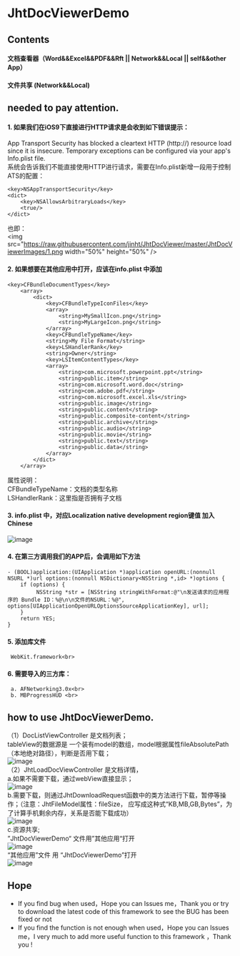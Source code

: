 # JhtDocViewerDemo

## Contents
#### 文档查看器（Word&amp;&amp;Excel&amp;&amp;PDF&amp;&amp;Rft || Network&amp;&amp;Local || self&amp;&amp;other App）<br>
#### 文件共享 (Network&amp;&amp;Local) <br>
## needed to pay attention.
#### 1. 如果我们在iOS9下直接进行HTTP请求是会收到如下错误提示：
App Transport Security has blocked a cleartext HTTP (http://) resource load since it is insecure. Temporary exceptions can be configured via your app's Info.plist file.<br>
系统会告诉我们不能直接使用HTTP进行请求，需要在Info.plist新增一段用于控制ATS的配置：<br>
```oc
<key>NSAppTransportSecurity</key>
<dict>
    <key>NSAllowsArbitraryLoads</key>
    <true/>
</dict>
```
也即：<br>
<img src="https://raw.githubusercontent.com/jinht/JhtDocViewer/master/JhtDocViewerImages/1.png width="50%" height="50%" />


#### 2. 如果想要在其他应用中打开，应该在info.plist 中添加<br>
```oc
<key>CFBundleDocumentTypes</key>
	<array>
		<dict>
			<key>CFBundleTypeIconFiles</key>
			<array>
				<string>MySmallIcon.png</string>
				<string>MyLargeIcon.png</string>
			</array>
			<key>CFBundleTypeName</key>
			<string>My File Format</string>
			<key>LSHandlerRank</key>
			<string>Owner</string>
			<key>LSItemContentTypes</key>
			<array>
				<string>com.microsoft.powerpoint.ppt</string>
				<string>public.item</string>
				<string>com.microsoft.word.doc</string>
				<string>com.adobe.pdf</string>
				<string>com.microsoft.excel.xls</string>
				<string>public.image</string>
				<string>public.content</string>
				<string>public.composite-content</string>
				<string>public.archive</string>
				<string>public.audio</string>
				<string>public.movie</string>
				<string>public.text</string>
				<string>public.data</string>
			</array>
		</dict>
	</array>
```
属性说明：<br>
CFBundleTypeName：文档的类型名称<br>
LSHandlerRank：这里指是否拥有子文档<br>

#### 3. info.plist 中，对应Localization native development region键值 加入Chinese<br>
![image](https://raw.githubusercontent.com/jinht/JhtDocViewer/master/JhtDocViewerImages/2.png)
#### 4. 在第三方调用我们的APP后，会调用如下方法<br>
```oc
- (BOOL)application:(UIApplication *)application openURL:(nonnull NSURL *)url options:(nonnull NSDictionary<NSString *,id> *)options {
    if (options) {
         NSString *str = [NSString stringWithFormat:@"\n发送请求的应用程序的 Bundle ID：%@\n\n文件的NSURL：%@", options[UIApplicationOpenURLOptionsSourceApplicationKey], url];        
    }
    return YES;
}
```
#### 5. 添加库文件<br>
     WebKit.framework<br>
#### 6. 需要导入的三方库：<br>
     a. AFNetworking3.0x<br>
     b. MBProgressHUD <br>
## how to use JhtDocViewerDemo.
（1）DocListViewController 是文档列表；<br>
     tableView的数据源是 一个装有model的数组，model根据属性fileAbsolutePath（本地绝对路径），判断是否用下载；<br>
     ![image](https://raw.githubusercontent.com/jinht/JhtDocViewer/master/JhtDocViewerImages/3.png)<br>
（2）JhtLoadDocViewController 是文档详情，<br>
     a.如果不需要下载，通过webView直接显示；<br>
     ![image](https://raw.githubusercontent.com/jinht/JhtDocViewer/master/JhtDocViewerImages/6.png)<br>
     b.需要下载，则通过JhtDownloadRequest函数中的类方法进行下载，暂停等操作；（注意：JhtFileModel属性：fileSize， 应写成这种式“KB,MB,GB,Bytes”，为了计算手机剩余内存，关系是否能下载成功）<br>
     ![image](https://raw.githubusercontent.com/jinht/JhtDocViewer/master/JhtDocViewerImages/5.png)<br>
     c.资源共享;<br>
       ”JhtDocViewerDemo“ 文件用”其他应用“打开<br>
       ![image](https://raw.githubusercontent.com/jinht/JhtDocViewer/master/JhtDocViewerImages/4.png)<br>
       “其他应用”文件 用 “JhtDocViewerDemo”打开<br>
       ![image](https://raw.githubusercontent.com/jinht/JhtDocViewer/master/JhtDocViewerImages/7.png)<br>
## Hope
* If you find bug when used，Hope you can Issues me，Thank you or try to download the latest code of this framework to see the BUG has been fixed or not
* If you find the function is not enough when used，Hope you can Issues me，I very much to add more useful function to this framework ，Thank you !
